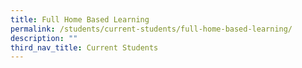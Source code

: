 ```yaml
---
title: Full Home Based Learning
permalink: /students/current-students/full-home-based-learning/
description: ""
third_nav_title: Current Students
---
```

